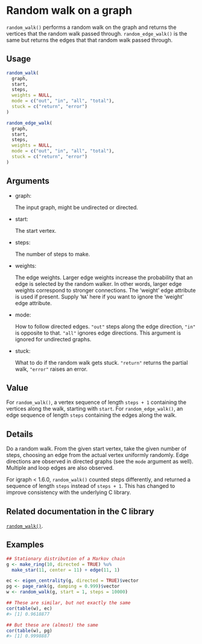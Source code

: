 # Random walk on a graph

`random_walk()` performs a random walk on the graph and returns the
vertices that the random walk passed through. `random_edge_walk()` is
the same but returns the edges that that random walk passed through.

## Usage

``` r
random_walk(
  graph,
  start,
  steps,
  weights = NULL,
  mode = c("out", "in", "all", "total"),
  stuck = c("return", "error")
)

random_edge_walk(
  graph,
  start,
  steps,
  weights = NULL,
  mode = c("out", "in", "all", "total"),
  stuck = c("return", "error")
)
```

## Arguments

- graph:

  The input graph, might be undirected or directed.

- start:

  The start vertex.

- steps:

  The number of steps to make.

- weights:

  The edge weights. Larger edge weights increase the probability that an
  edge is selected by the random walker. In other words, larger edge
  weights correspond to stronger connections. The ‘weight’ edge
  attribute is used if present. Supply ‘`NA`’ here if you want to ignore
  the ‘weight’ edge attribute.

- mode:

  How to follow directed edges. `"out"` steps along the edge direction,
  `"in"` is opposite to that. `"all"` ignores edge directions. This
  argument is ignored for undirected graphs.

- stuck:

  What to do if the random walk gets stuck. `"return"` returns the
  partial walk, `"error"` raises an error.

## Value

For `random_walk()`, a vertex sequence of length `steps + 1` containing
the vertices along the walk, starting with `start`. For
`random_edge_walk()`, an edge sequence of length `steps` containing the
edges along the walk.

## Details

Do a random walk. From the given start vertex, take the given number of
steps, choosing an edge from the actual vertex uniformly randomly. Edge
directions are observed in directed graphs (see the `mode` argument as
well). Multiple and loop edges are also observed.

For igraph \< 1.6.0, `random_walk()` counted steps differently, and
returned a sequence of length `steps` instead of `steps + 1`. This has
changed to improve consistency with the underlying C library.

## Related documentation in the C library

[`random_walk()`](https://igraph.org/c/html/latest/igraph-Visitors.html#igraph_random_walk).

## Examples

``` r
## Stationary distribution of a Markov chain
g <- make_ring(10, directed = TRUE) %u%
  make_star(11, center = 11) + edge(11, 1)

ec <- eigen_centrality(g, directed = TRUE)$vector
pg <- page_rank(g, damping = 0.999)$vector
w <- random_walk(g, start = 1, steps = 10000)

## These are similar, but not exactly the same
cor(table(w), ec)
#> [1] 0.9618877

## But these are (almost) the same
cor(table(w), pg)
#> [1] 0.9998887
```
